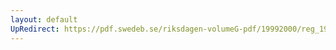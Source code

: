 ```yaml
---
layout: default
UpRedirect: https://pdf.swedeb.se/riksdagen-volumeG-pdf/19992000/reg_19992000/reg_19992000_0313.pdf
---
```


